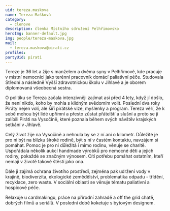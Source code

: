 ```yaml
---
uid: tereza.maskova
name: Tereza Mašková
category:
  - clenove
description: členka Místního sdružení Pelhřimovsko
heroImg: banner-default.jpg
img: people/tereza-maskova.jpg
mail:
  - tereza.maskova@pirati.cz
profiles:
partyUid: pirati
---
```


Tereze je 36 let a žije s manželem a dvěma syny v Pelhřimově, kde pracuje v místní nemocnici jako terénní pracovník domácí paliativní péče. Studovala Střední a následně Vyšší zdravotnickou školu v Jihlavě a je oborem diplomovaná všeobecná sestra.

O politiku se Tereza začala intenzivněji zajímat asi před 4 lety, když jí došlo, že není nikdo, koho by mohla s klidným svědomím volit. Poslední dva roky Piráty nejen volí, ale šíří pirátské vize, myšlenky a program. Tereza věří, že k sobě mohou být lidé upřímní a přesto zůstat přátelští a slušní a proto se jí zalíbili Piráti na Vysočině, které poznala během svých návštěv krajských setkání v Jihlavě.

Celý život žije na Vysočině a nehnula by se z ní ani o kilometr. Důležité je pro ni být na blízku široké rodině, být s ní v častém kontaktu, navzájem si pomáhat. Pomoc je pro ni důležitá i mimo rodinu, věnuje se charitě. Uspořádala několik aukcí handmade výrobků pro nemocné děti a jejich rodiny, pokaždé se značným výnosem. Cítí potřebu pomáhat ostatním, kteří nemají v životě takové štěstí jako ona.  

Dále ji zajímá ochrana životího prostředí, zejména pak udržení vody v krajině, biodiverzita, ekologické zemědělství, problematika odpadu - třídění, recyklace, zero waste. V sociální oblasti se věnuje tématu paliativní a hospicové péče.

Relaxuje u cardmakingu, práce na přírodní zahradě a off the grid chatě, dobrých filmů a seriálů. V poslední době koketuje s bytovým designem.
